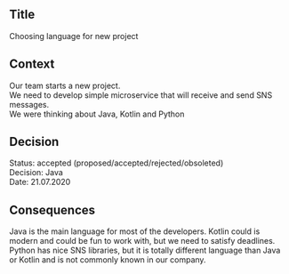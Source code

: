 ## Title
Choosing language for new project

## Context

Our team starts a new project.   
We need to develop simple microservice that will receive and send SNS messages.  
We were thinking about Java, Kotlin and Python

## Decision
Status: accepted (proposed/accepted/rejected/obsoleted)  
Decision: Java  
Date: 21.07.2020

## Consequences
Java is the main language for most of the developers.
Kotlin could is modern and could be fun to work with, but we need to satisfy deadlines.  
Python has nice SNS libraries, but it is totally different language than Java or Kotlin and is not commonly known in our company.  
